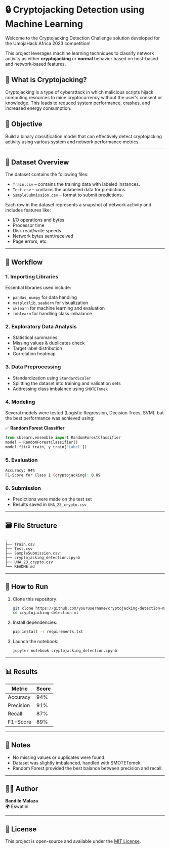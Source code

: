 # 🔒 Cryptojacking Detection using Machine Learning

Welcome to the Cryptojacking Detection Challenge solution developed for the UmojaHack Africa 2023 competition!

This project leverages machine learning techniques to classify network activity as either **cryptojacking** or **normal** behavior based on host-based and network-based features.

## 🧠 What is Cryptojacking?

Cryptojacking is a type of cyberattack in which malicious scripts hijack computing resources to mine cryptocurrency without the user's consent or knowledge. This leads to reduced system performance, crashes, and increased energy consumption.

## 🎯 Objective

Build a binary classification model that can effectively detect cryptojacking activity using various system and network performance metrics.

---

## 📁 Dataset Overview

The dataset contains the following files:

- `Train.csv` – contains the training data with labeled instances.
- `Test.csv` – contains the unlabeled data for predictions.
- `SampleSubmission.csv` – format to submit predictions.

Each row in the dataset represents a snapshot of network activity and includes features like:

- I/O operations and bytes
- Processor time
- Disk read/write speeds
- Network bytes sent/received
- Page errors, etc.

---

## 🧪 Workflow

### 1. **Importing Libraries**

Essential libraries used include:
- `pandas`, `numpy` for data handling
- `matplotlib`, `seaborn` for visualization
- `sklearn` for machine learning and evaluation
- `imblearn` for handling class imbalance

### 2. **Exploratory Data Analysis**
- Statistical summaries
- Missing values & duplicates check
- Target label distribution
- Correlation heatmap

### 3. **Data Preprocessing**
- Standardization using `StandardScaler`
- Splitting the dataset into training and validation sets
- Addressing class imbalance using `SMOTETomek`

### 4. **Modeling**

Several models were tested (Logistic Regression, Decision Trees, SVM), but the best performance was achieved using:

✅ **Random Forest Classifier**

```python
from sklearn.ensemble import RandomForestClassifier
model = RandomForestClassifier()
model.fit(X_train, y_train['Label'])
```

### 5. **Evaluation**

```bash
Accuracy: 94%
F1-Score for Class 1 (cryptojacking): 0.89
```

### 6. **Submission**
- Predictions were made on the test set
- Results saved in `UHA_23_crypto.csv`

---

## 🗃️ File Structure

```
.
├── Train.csv
├── Test.csv
├── SampleSubmission.csv
├── cryptojacking_detection.ipynb
├── UHA_23_crypto.csv
└── README.md
```

---

## 🚀 How to Run

1. Clone this repository:
   ```bash
   git clone https://github.com/yourusername/cryptojacking-detection-ml.git
   cd cryptojacking-detection-ml
   ```

2. Install dependencies:
   ```bash
   pip install -r requirements.txt
   ```

3. Launch the notebook:
   ```bash
   jupyter notebook cryptojacking_detection.ipynb
   ```

---

## 📊 Results

| Metric      | Score |
|-------------|-------|
| Accuracy    | 94%   |
| Precision   | 91%   |
| Recall      | 87%   |
| F1-Score    | 89%   |

---

## 📌 Notes

- No missing values or duplicates were found.
- Dataset was slightly imbalanced, handled with SMOTETomek.
- Random Forest provided the best balance between precision and recall.

---

## 👨‍💻 Author

**Bandile Malaza**   
🌍 Eswatini

---

## 🏁 License

This project is open-source and available under the [MIT License](LICENSE).
